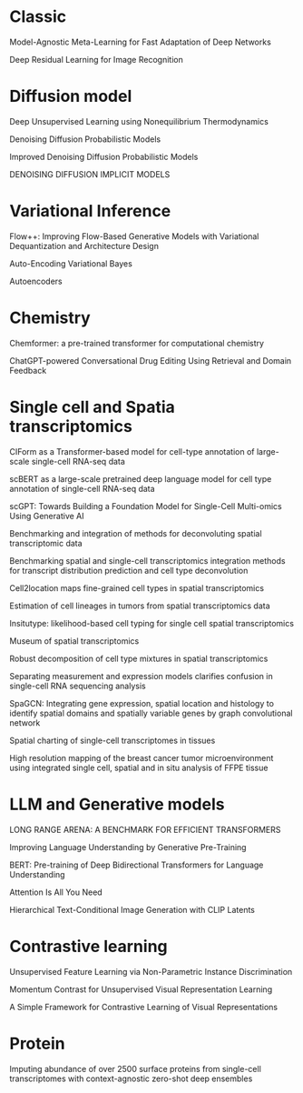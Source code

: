 # Classic

Model-Agnostic Meta-Learning for Fast Adaptation of Deep Networks

Deep Residual Learning for Image Recognition




# Diffusion model

Deep Unsupervised Learning using Nonequilibrium Thermodynamics

Denoising Diffusion Probabilistic Models

Improved Denoising Diffusion Probabilistic Models

DENOISING DIFFUSION IMPLICIT MODELS



# Variational Inference

Flow++: Improving Flow-Based Generative Models with Variational Dequantization and Architecture Design

Auto-Encoding Variational Bayes

Autoencoders






# Chemistry

Chemformer: a pre-trained transformer for computational chemistry

ChatGPT-powered Conversational Drug Editing Using Retrieval and Domain Feedback


# Single cell and Spatia transcriptomics

CIForm as a Transformer-based model for cell-type annotation of large-scale single-cell RNA-seq data

scBERT as a large-scale pretrained deep language model for cell type annotation of single-cell RNA-seq data

scGPT: Towards Building a Foundation Model for Single-Cell Multi-omics Using Generative AI

Benchmarking and integration of methods for deconvoluting spatial transcriptomic data

Benchmarking spatial and single-cell transcriptomics integration methods for transcript distribution prediction and cell type deconvolution

Cell2location maps fine-grained cell types in spatial transcriptomics

Estimation of cell lineages in tumors from spatial transcriptomics data

Insitutype: likelihood-based cell typing for single cell spatial transcriptomics

Museum of spatial transcriptomics

Robust decomposition of cell type mixtures in spatial transcriptomics

Separating measurement and expression models clarifies confusion in single-cell RNA sequencing analysis

SpaGCN: Integrating gene expression, spatial location and histology to identify spatial domains and spatially variable genes by graph convolutional network

Spatial charting of single-cell transcriptomes in tissues

High resolution mapping of the breast cancer tumor microenvironment using integrated single cell, spatial and in situ analysis of FFPE tissue



# LLM and Generative models

LONG RANGE ARENA: A BENCHMARK FOR EFFICIENT TRANSFORMERS

Improving Language Understanding by Generative Pre-Training

BERT: Pre-training of Deep Bidirectional Transformers for Language Understanding

Attention Is All You Need

Hierarchical Text-Conditional Image Generation with CLIP Latents






# Contrastive learning

Unsupervised Feature Learning via Non-Parametric Instance Discrimination

Momentum Contrast for Unsupervised Visual Representation Learning

A Simple Framework for Contrastive Learning of Visual Representations



# Protein

Imputing abundance of over 2500 surface proteins from single-cell transcriptomes with context-agnostic zero-shot deep ensembles






